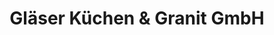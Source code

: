 ---
title: "Gläser Küchen & Granit GmbH"
url: /hirschberg-an-der-bergstrasse/glaeser-kuechen-und-granit-gmbh/
shop: Küchen
---